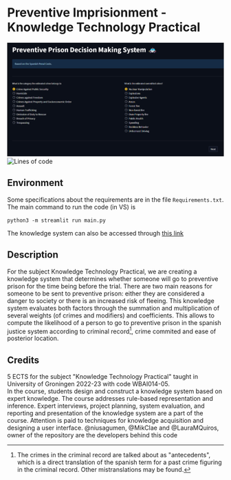 # Preventive Imprisionment  - Knowledge Technology Practical
![Initial overview](/img/Intro.png)
![Lines of code](https://img.shields.io/tokei/lines/github/LauraMQuiros/Preventive-Imprisionment-Knowledge-System)

## Environment
Some specifications about the requirements are in the file `Requirements.txt`. 
The main command to run the code (in VS) is 
```
python3 -m streamlit run main.py
```
The knowledge system can also be accessed through [this link](https://huggingface.co/spaces/captainanna/KTP_preventive_Prison)

## Description
For the subject Knowledge Technology Practical, we are creating a knowledge system that determines whether someone will go to preventive prison for the time being before the trial. 
There are two main reasons for someone to be sent to preventive prison: either they are considered a danger to society or there is an increased risk of fleeing. 
This knowledge system evaluates both factors through the summation and multiplication of several weights (of crimes and modifiers) and coefficients. 
This allows to compute the likelihood of a person to go to preventive prison in the spanish justice system according to criminal record[^1], crime commited and ease of posterior location.

## Credits
5 ECTS for the subject "Knowledge Technology Practical" taught in University of Groningen 2022-23 with code WBAI014-05. 	
In the course, students design and construct a knowledge system based on expert knowledge. The course addresses rule-based representation and inference. Expert interviews, project planning, system evaluation, and reporting and presentation of the knowledge system are a part of the course. Attention is paid to techniques for knowledge acquisition and designing a user interface.
@niusagumen, @MikClae and @LauraMQuiros, owner of the repository are the developers behind this code

[^1]: The crimes in the criminal record are talked about as "antecedents", which is a direct translation of the spanish term for a past crime figuring in the criminal record. Other mistranslations may be found.